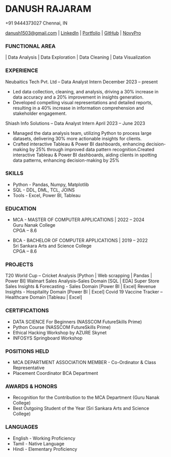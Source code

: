 # DANUSH RAJARAM

+91 9444373027   Chennai, IN

[danush1503@gmail.com](https://mail.google.com/mail/u/0/#inbox?compose=jrjtWvNcsMsPCZjtdcvbggptFpntcxSkKDHCsjGCZwmsRVPgxzjrZDjKDGHJmRQpxrqfBnvX) |  [LinkedIn](https://www.linkedin.com/in/danushrajaram/) |  [Portfolio](https://danush-r.github.io/portfolio/) |  [GitHub](https://github.com/Danush-R) |  [NovyPro](https://www.novypro.com/profile_projects/danush)

### FUNCTIONAL AREA
|  Data Analysis  | Data Exploration |  Data Cleaning  |  Data Visualization

### EXPERIENCE
Neubaitics Tech Pvt. Ltd – Data Analyst Intern December 2023 – present
  - Led data collection, cleaning, and analysis, driving a 30% increase in data accuracy and a 20% improvement in insights generation.
  - Developed compelling visual representations and detailed reports, resulting in a 40% increase in information comprehension and stakeholder engagement.

Shiash Info Solutions – Data Analyst Intern April 2023 – June 2023
  - Managed the data analysis team, utilizing Python to process large datasets, delivering 30% more actionable insights for clients.
  - Crafted interactive Tableau & Power BI dashboards, enhancing decision-making by 25% through improved data pattern recognition.Created interactive Tableau      & Power BI dashboards, aiding clients in spotting data patterns, enhancing decision-making by 25%

### SKILLS
  - Python - Pandas, Numpy, Matplotlib
  - SQL - DDL, DML, TCL, JOINS
  - Tools - Excel, Power BI, Tableau 

### EDUCATION
  - MCA - MASTER OF COMPUTER APPLICATIONS | 2022 – 2024  
Guru Nanak College  
CPGA – 8.6

  - BCA - BACHELOR OF COMPUTER APPLICATIONS | 2019 – 2022  
Sri Sankara Arts and Science College  
CPGA – 8.6

### PROJECTS
  T20 World Cup – Cricket Analysis [Python | Web scrapping | Pandas | Power BI] 
  Walmart Sales Analysis–Sales Domain [SQL | EDA] 
  Super Store Sales Insights & Forecasting - Sales Domain [Power BI | Excel] 
  Revenue Insights - Hospitality Domain [Power BI | Excel] 
  Covid 19 Vaccine Tracker – Healthcare Domain [Tableau | Excel]

### CERTIFICATIONS
- DATA SCIENCE For Beginners (NASSCOM FutureSkills Prime)
- Python Course (NASSCOM FutureSkills Prime)
- Ethical Hacking Workshop by AZURE Skynet
- INFOSYS Springboard Workshop

### POSITIONS HELD
- MCA DEPARTMENT ASSOCIATION MEMBER - Co-Ordinator & Class Representative
- Placement Coordinator BCA Department

### AWARDS & HONORS
- Recognition for the Contribution to the MCA Department (Guru Nanak College)
- Best Outgoing Student of the Year (Sri Sankara Arts and Science College)

### LANGUAGES
 - English - Working Proficiency
 - Tamil - Native Language
 - Hindi - Elementary Proficiency



